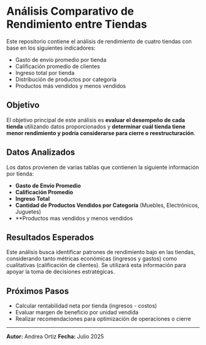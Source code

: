 # Análisis Comparativo de Rendimiento entre Tiendas

Este repositorio contiene el análisis de rendimiento de cuatro tiendas con base en los siguientes indicadores:

- Gasto de envío promedio por tienda  
- Calificación promedio de clientes  
- Ingreso total por tienda  
- Distribución de productos por categoría
- Productos más vendidos y menos vendidos

## Objetivo

El objetivo principal de este análisis es **evaluar el desempeño de cada tienda** utilizando datos proporcionados y **determinar cuál tienda tiene menor rendimiento y podría considerarse para cierre o reestructuración**.

## Datos Analizados

Los datos provienen de varias tablas que contienen la siguiente información por tienda:

- **Gasto de Envío Promedio**
- **Calificación Promedio**
- **Ingreso Total**
- **Cantidad de Productos Vendidos por Categoría** (Muebles, Electrónicos, Juguetes)
- **Productos mas vendidos y menos vendidos

## Resultados Esperados

Este análisis busca identificar patrones de rendimiento bajo en las tiendas, considerando tanto métricas económicas (ingresos y gastos) como cualitativas (calificación de clientes). Se utilizará esta información para apoyar la toma de decisiones estratégicas.

## Próximos Pasos

- Calcular rentabilidad neta por tienda (ingresos - costos)
- Evaluar margen de beneficio por unidad vendida
- Realizar recomendaciones para optimización de operaciones o cierre

---

**Autor:** Andrea Ortiz 
**Fecha:** Julio 2025
